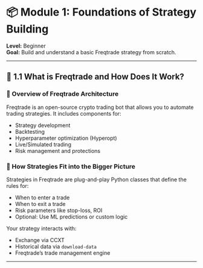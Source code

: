 # 📦 Module 1: Foundations of Strategy Building

**Level:** Beginner  
**Goal:** Build and understand a basic Freqtrade strategy from scratch.

---

## 📘 1.1 What is Freqtrade and How Does It Work?

### 🔧 Overview of Freqtrade Architecture
Freqtrade is an open-source crypto trading bot that allows you to automate trading strategies. It includes components for:
- Strategy development
- Backtesting
- Hyperparameter optimization (Hyperopt)
- Live/Simulated trading
- Risk management and protections

### 🔗 How Strategies Fit into the Bigger Picture
Strategies in Freqtrade are plug-and-play Python classes that define the rules for:
- When to enter a trade
- When to exit a trade
- Risk parameters like stop-loss, ROI
- Optional: Use ML predictions or custom logic

Your strategy interacts with:
- Exchange via CCXT
- Historical data via `download-data`
- Freqtrade’s trade management engine

---

